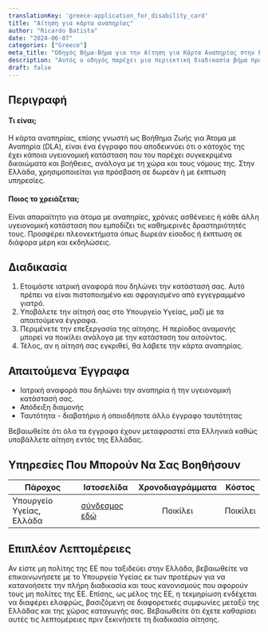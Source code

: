 ```yaml
---
translationKey: 'greece-application_for_disability_card'
title: "Αίτηση για κάρτα αναπηρίας"
author: "Ricardo Batista"
date: "2024-06-07"
categories: ["Greece"]
meta_title: "Οδηγός Βήμα-Βήμα για την Αίτηση για Κάρτα Αναπηρίας στην Ελλάδα"
description: "Αυτός ο οδηγός παρέχει μια περιεκτική διαδικασία βήμα προς βήμα για την αίτηση κάρτας αναπηρίας στην Ελλάδα."
draft: false
---
```


## Περιγραφή
#### Τι είναι;
Η κάρτα αναπηρίας, επίσης γνωστή ως Βοήθημα Ζωής για Άτομα με Αναπηρία (DLA), είναι ένα έγγραφο που αποδεικνύει ότι ο κάτοχός της έχει κάποια υγειονομική κατάσταση που του παρέχει συγκεκριμένα δικαιώματα και βοήθειες, ανάλογα με τη χώρα και τους νόμους της. Στην Ελλάδα, χρησιμοποιείται για πρόσβαση σε δωρεάν ή με έκπτωση υπηρεσίες.

#### Ποιος το χρειάζεται;
Είναι απαραίτητο για άτομα με αναπηρίες, χρόνιες ασθένειες ή κάθε άλλη υγειονομική κατάσταση που εμποδίζει τις καθημερινές δραστηριότητές τους. Προσφέρει πλεονεκτήματα όπως δωρεάν είσοδος ή έκπτωση σε διάφορα μέρη και εκδηλώσεις.

## Διαδικασία
1. Ετοιμάστε ιατρική αναφορά που δηλώνει την κατάστασή σας. Αυτό πρέπει να είναι πιστοποιημένο και σφραγισμένο από εγγεγραμμένο γιατρό.
2. Υποβάλετε την αίτησή σας στο Υπουργείο Υγείας, μαζί με τα απαιτούμενα έγγραφα.
3. Περιμένετε την επεξεργασία της αίτησης. Η περίοδος αναμονής μπορεί να ποικίλει ανάλογα με την κατάσταση του αιτούντος.
4. Τέλος, αν η αίτησή σας εγκριθεί, θα λάβετε την κάρτα αναπηρίας.

## Απαιτούμενα Έγγραφα
- Ιατρική αναφορά που δηλώνει την αναπηρία ή την υγειονομική κατάστασή σας.
- Απόδειξη διαμονής
- Ταυτότητα - διαβατήριο ή οποιοδήποτε άλλο έγγραφο ταυτότητας

Βεβαιωθείτε ότι όλα τα έγγραφα έχουν μεταφραστεί στα Ελληνικά καθώς υποβάλλετε αίτηση εντός της Ελλάδας.

## Υπηρεσίες Που Μπορούν Να Σας Βοηθήσουν

| Πάροχος        |     Ιστοσελίδα     |     Χρονοδιαγράμματα    |       Κόστος      |
| --------------- | --------------- |  :-------------: | :-------------: |
| Υπουργείο Υγείας, Ελλάδα | [σύνδεσμος εδώ](https://www.moh.gov.gr/) | Ποικίλει | Ποικίλει  |

## Επιπλέον Λεπτομέρειες
Αν είστε μη πολίτης της ΕΕ που ταξιδεύει στην Ελλάδα, βεβαιωθείτε να επικοινωνήσετε με το Υπουργείο Υγείας εκ των προτέρων για να κατανοήσετε την πλήρη διαδικασία και τους κανονισμούς που αφορούν τους μη πολίτες της ΕΕ. Επίσης, ως μέλος της ΕΕ, η τεκμηρίωση ενδέχεται να διαφέρει ελαφρώς, βασιζόμενη σε διαφορετικές συμφωνίες μεταξύ της Ελλάδας και της χώρας καταγωγής σας. Βεβαιωθείτε ότι έχετε καθαρίσει αυτές τις λεπτομέρειες πριν ξεκινήσετε τη διαδικασία αίτησης.